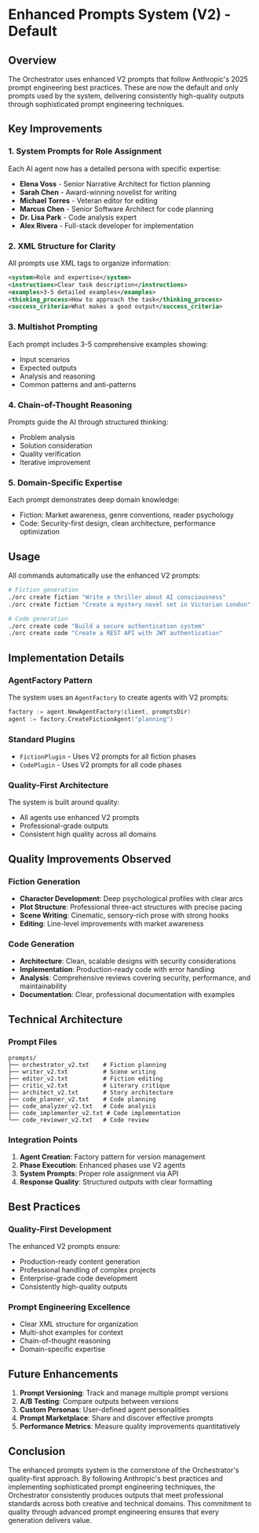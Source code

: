 # Enhanced Prompts System (V2) - Default

## Overview

The Orchestrator uses enhanced V2 prompts that follow Anthropic's 2025 prompt engineering best practices. These are now the default and only prompts used by the system, delivering consistently high-quality outputs through sophisticated prompt engineering techniques.

## Key Improvements

### 1. System Prompts for Role Assignment
Each AI agent now has a detailed persona with specific expertise:
- **Elena Voss** - Senior Narrative Architect for fiction planning
- **Sarah Chen** - Award-winning novelist for writing
- **Michael Torres** - Veteran editor for editing
- **Marcus Chen** - Senior Software Architect for code planning
- **Dr. Lisa Park** - Code analysis expert
- **Alex Rivera** - Full-stack developer for implementation

### 2. XML Structure for Clarity
All prompts use XML tags to organize information:
```xml
<system>Role and expertise</system>
<instructions>Clear task description</instructions>
<examples>3-5 detailed examples</examples>
<thinking_process>How to approach the task</thinking_process>
<success_criteria>What makes a good output</success_criteria>
```

### 3. Multishot Prompting
Each prompt includes 3-5 comprehensive examples showing:
- Input scenarios
- Expected outputs
- Analysis and reasoning
- Common patterns and anti-patterns

### 4. Chain-of-Thought Reasoning
Prompts guide the AI through structured thinking:
- Problem analysis
- Solution consideration
- Quality verification
- Iterative improvement

### 5. Domain-Specific Expertise
Each prompt demonstrates deep domain knowledge:
- Fiction: Market awareness, genre conventions, reader psychology
- Code: Security-first design, clean architecture, performance optimization

## Usage

All commands automatically use the enhanced V2 prompts:

```bash
# Fiction generation
./orc create fiction "Write a thriller about AI consciousness"
./orc create fiction "Create a mystery novel set in Victorian London"

# Code generation
./orc create code "Build a secure authentication system"
./orc create code "Create a REST API with JWT authentication"
```

## Implementation Details

### AgentFactory Pattern
The system uses an `AgentFactory` to create agents with V2 prompts:
```go
factory := agent.NewAgentFactory(client, promptsDir)
agent := factory.CreateFictionAgent("planning")
```

### Standard Plugins
- `FictionPlugin` - Uses V2 prompts for all fiction phases
- `CodePlugin` - Uses V2 prompts for all code phases

### Quality-First Architecture
The system is built around quality:
- All agents use enhanced V2 prompts
- Professional-grade outputs
- Consistent high quality across all domains

## Quality Improvements Observed

### Fiction Generation
- **Character Development**: Deep psychological profiles with clear arcs
- **Plot Structure**: Professional three-act structures with precise pacing
- **Scene Writing**: Cinematic, sensory-rich prose with strong hooks
- **Editing**: Line-level improvements with market awareness

### Code Generation
- **Architecture**: Clean, scalable designs with security considerations
- **Implementation**: Production-ready code with error handling
- **Analysis**: Comprehensive reviews covering security, performance, and maintainability
- **Documentation**: Clear, professional documentation with examples

## Technical Architecture

### Prompt Files
```
prompts/
├── orchestrator_v2.txt    # Fiction planning
├── writer_v2.txt          # Scene writing
├── editor_v2.txt          # Fiction editing
├── critic_v2.txt          # Literary critique
├── architect_v2.txt       # Story architecture
├── code_planner_v2.txt    # Code planning
├── code_analyzer_v2.txt   # Code analysis
├── code_implementer_v2.txt # Code implementation
└── code_reviewer_v2.txt   # Code review
```

### Integration Points
1. **Agent Creation**: Factory pattern for version management
2. **Phase Execution**: Enhanced phases use V2 agents
3. **System Prompts**: Proper role assignment via API
4. **Response Quality**: Structured outputs with clear formatting

## Best Practices

### Quality-First Development
The enhanced V2 prompts ensure:
- Production-ready content generation
- Professional handling of complex projects
- Enterprise-grade code development
- Consistently high-quality outputs

### Prompt Engineering Excellence
- Clear XML structure for organization
- Multi-shot examples for context
- Chain-of-thought reasoning
- Domain-specific expertise

## Future Enhancements

1. **Prompt Versioning**: Track and manage multiple prompt versions
2. **A/B Testing**: Compare outputs between versions
3. **Custom Personas**: User-defined agent personalities
4. **Prompt Marketplace**: Share and discover effective prompts
5. **Performance Metrics**: Measure quality improvements quantitatively

## Conclusion

The enhanced prompts system is the cornerstone of the Orchestrator's quality-first approach. By following Anthropic's best practices and implementing sophisticated prompt engineering techniques, the Orchestrator consistently produces outputs that meet professional standards across both creative and technical domains. This commitment to quality through advanced prompt engineering ensures that every generation delivers value.